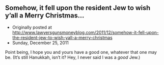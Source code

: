 ## Somehow, it fell upon the resident Jew to wish y’all a Merry Christmas…

 * Originally posted at http://www.lawyersgunsmoneyblog.com/2011/12/somehow-it-fell-upon-the-resident-jew-to-wish-yall-a-merry-christmas
 * Sunday, December 25, 2011

Point being, I hope you and yours have a good one, whatever that one may be. (It’s still Hanukkah, isn’t it? Hey, I never said I was a _good_ Jew.)